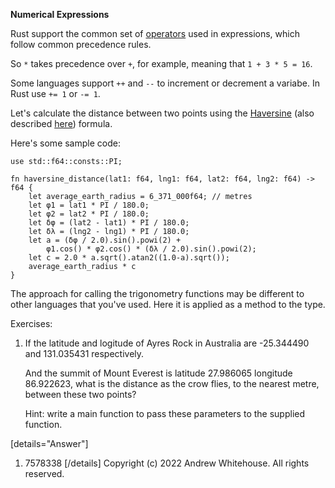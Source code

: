 **Numerical Expressions**

Rust support the common set of [operators](https://doc.rust-lang.org/reference/expressions.html#expression-precedence) used in expressions, which follow common precedence rules.

So `*` takes precedence over `+`, for example, meaning that `1 + 3 * 5 = 16`.

Some languages support `++` and `--` to increment or decrement a variabe. In Rust use `+= 1` or `-= 1`.

Let's calculate the distance between two points using the [Haversine](https://en.wikipedia.org/wiki/Haversine_formula) (also described [here](https://www.movable-type.co.uk/scripts/latlong.html)) formula.

Here's some sample code:

```
use std::f64::consts::PI;

fn haversine_distance(lat1: f64, lng1: f64, lat2: f64, lng2: f64) -> f64 {
    let average_earth_radius = 6_371_000f64; // metres
    let φ1 = lat1 * PI / 180.0;
    let φ2 = lat2 * PI / 180.0;
    let δφ = (lat2 - lat1) * PI / 180.0;
    let δλ = (lng2 - lng1) * PI / 180.0;
    let a = (δφ / 2.0).sin().powi(2) +
        φ1.cos() * φ2.cos() * (δλ / 2.0).sin().powi(2);
    let c = 2.0 * a.sqrt().atan2((1.0-a).sqrt());
    average_earth_radius * c
}
```

The approach for calling the trigonometry functions may be different to other languages that you've used. Here it is applied as a method to the type.


Exercises:

1. If the latitude and logitude of Ayres Rock in Australia are -25.344490 and 131.035431 respectively.

   And the summit of Mount Everest is latitude 27.986065 longitude 86.922623, what is the distance as the crow flies, to the nearest metre, between these two points?

   Hint: write a main function to pass these parameters to the supplied function.

[details="Answer"]
1. 7578338
[/details]
Copyright (c) 2022 Andrew Whitehouse. All rights reserved.

